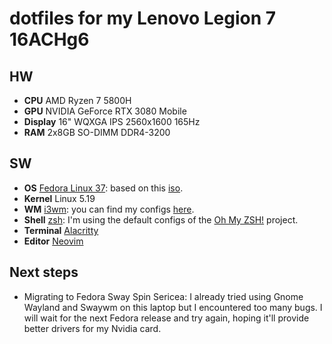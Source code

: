 # dotfiles for my Lenovo Legion 7 16ACHg6

## HW
- **CPU** AMD Ryzen 7 5800H
- **GPU** NVIDIA GeForce RTX 3080 Mobile
- **Display** 16" WQXGA IPS 2560x1600 165Hz
- **RAM** 2x8GB SO-DIMM DDR4-3200

## SW
- **OS** [Fedora Linux 37](https://getfedora.org/): based on this [iso](https://download.fedoraproject.org/pub/fedora/linux/releases/test/37_Beta/Spins/x86_64/iso/Fedora-i3-Live-x86_64-37_Beta-1.5.iso).
- **Kernel** Linux 5.19
- **WM** [i3wm](https://i3wm.org/): you can find my configs [here](i3).
- **Shell** [zsh](https://www.zsh.org/): I'm using the default configs of the [Oh My ZSH!](https://ohmyz.sh/) project.
- **Terminal** [Alacritty](https://github.com/alacritty/alacritty)
- **Editor** [Neovim](https://neovim.io/)

## Next steps
- Migrating to Fedora Sway Spin Sericea: I already tried using Gnome Wayland and Swaywm on this laptop but I encountered too many bugs. I will wait for the next Fedora release and try again, hoping it'll provide better drivers for my Nvidia card. 